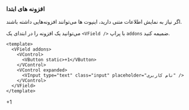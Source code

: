 ### افزونه های ابتدا

اگر نیاز به نمایش اطلاعات متنی دارید، اینپوت ها می‌توانند افزونه‌هایی داشته باشند.

می‌توانید یک افزونه را در ابتدای یک `<VField />` با پراپ `addons` ضمیمه کنید.

<!--code-->

```vue
<template>
  <VField addons>
    <VControl>
      <VButton static>+1</VButton>
    </VControl>
    <VControl expanded>
      <VInput type="text" class="input" placeholder="نام کاربری" />
    </VControl>
  </VField>
</template>
```

<!--/code-->

<!--example-->

<VField addons>
  <VControl>
    <VButton static>+1</VButton>
  </VControl>
  <VControl expanded>
    <VInput type="text" class="input" placeholder="نام کاربری" />
  </VControl>
</VField>

<!--/example-->
